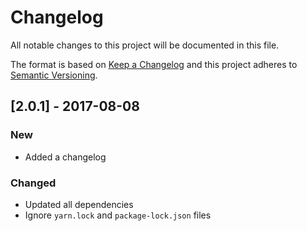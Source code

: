 # Changelog

All notable changes to this project will be documented in this file.

The format is based on [Keep a Changelog](http://keepachangelog.com/en/1.0.0/) and this project adheres to [Semantic Versioning](http://semver.org/spec/v2.0.0.html).

## [2.0.1] - 2017-08-08

### New

- Added a changelog

### Changed

- Updated all dependencies
- Ignore `yarn.lock` and `package-lock.json` files